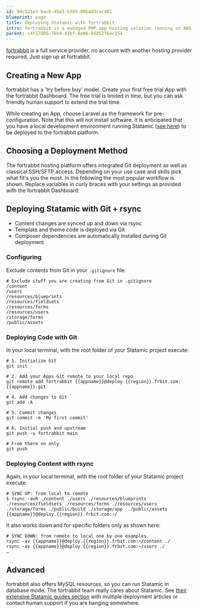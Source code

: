 ```yaml
---
id: 94c521e3-bacb-45e3-b385-00bad3cac401
blueprint: page
title: Deploying Statamic with fortrabbit
intro: fortrabbit is a managed PHP app hosting solution running on AWS. Well known since 2012.
parent: c4f17d05-78bd-41bf-8e06-8dd52f6ec154
---
```


[fortrabbit](https://www.fortrabbit.com) is a full service provider, no account with another hosting provider required. Just sign up at fortrabbit.

## Creating a New App

fortrabbit has a 'try before buy' model. Create your first free trial App with the fortrabbit Dashboard. The free trial is limited in time, but you can ask friendly human support to extend the trial time.

While creating an App, choose Laravel as the framework for pre-configuration. Note that this will not install software. It is anticipated that you have a local development environment running Statamic ([see here](/installing)) to be deployed to the fortrabbit platform.

## Choosing a Deployment Method

The fortrabbit hosting platform offers integrated Git deployment as well as classical SSH/SFTP access. Depending on your use case and skills pick what fit's you the most. In the following the most popular workflow is shown. Replace variables in curly braces with your settings as provided with the fortrabbit Dashboard:

## Deploying Statamic with Git + rsync

* Content changes are synced up and down via rsync
* Template and theme code is deployed via Git
* Composer dependencies are automatically installed during Git deployment

### Configuring

Exclude contents from Git in your `.gitignore` file:

```.gitignore
# Exclude stuff you are creating from Git in .gitignore
/content
/users
/resources/blueprints
/resources/fieldsets
/resources/forms
/resources/users
/storage/forms
/public/assets
```

### Deploying Code with Git

In your local terminal, with the root folder of your Statamic project execute:

```shell
# 1. Initialize Git
git init

# 2. Add your Apps Git remote to your local repo
git remote add fortrabbit {{appname}}@deploy.{{region}}.frbit.com:{{appname}}.git

# 4. Add changes to Git
git add -A

# 5. Commit changes
git commit -m 'My first commit'

# 6. Initial push and upstream
git push -u fortrabbit main

# From there on only
git push
```

### Deploying Content with rsync

Again, in your local terminal, with the root folder of your Statamic project execute:

```shell
# SYNC UP: from local to remote
$ rsync -avR ./content ./users ./resources/blueprints ./resources/fieldsets ./resources/forms ./resources/users ./storage/forms ./public/build ./storage/app  ./public/assets {{appname}}@deploy.{{region}}.frbit.com:~/
```

It also works down and for specific folders only as shown here:

```shell
# SYNC DOWN: from remote to local one by one examples
rsync -av {{appname}}@deploy.{{region}}.frbit.com:~/content ./
rsync -av {{appname}}@deploy.{{region}}.frbit.com:~/users ./
…
```

## Advanced

fortrabbit also offers MySQL resources, so you can run Statamic in database mode. The fortrabbit team really cares about Statamic. See [their extensive Statamic guides section](https://help.fortrabbit.com/#statamic) with multiple deployment articles or contact human support if you are hanging somewhere.
